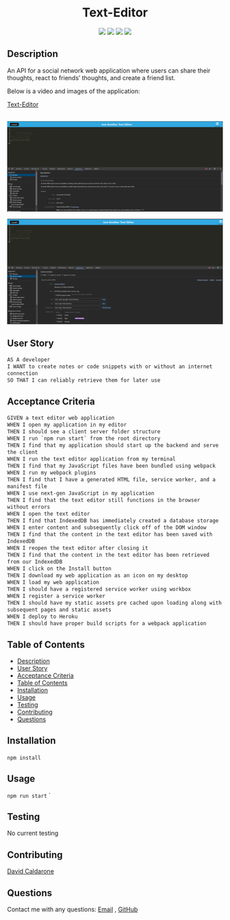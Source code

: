 <h1 align="center"> Text-Editor</h1>
  
<p align="center">
    <img src="https://img.shields.io/github/repo-size/caldardn/social-network-api" />
    <img src="https://img.shields.io/github/issues/caldardn/social-network-api" />
    <img src="https://img.shields.io/github/last-commit/caldardn/social-network-api" >
    <a href="https://github.com/caldardn"><img src="https://img.shields.io/github/followers/caldardn?style=social" target="_blank" /></a>

</p>
  

   
## Description

An API for a social network web application where users can share their thoughts, react to friends’ thoughts, and create a friend list.
  
Below is a video and images of the application:
  
[Text-Editor](https://just-another-note-taker-dnc-030a83a7f61a.herokuapp.com/)
<br>
</br>

![Web application's appearance and functionality](./client/src/images/MANIFEST.png)

![Web application's appearance and functionality](./client/src/images/SW.png)

<!-- <img src="./client/src/images/MANIFEST.png"
alt="Web application's appearance and functionality">

<img src="./client/src/images/SW.png"
alt="Web application's appearance and functionality"> -->

## User Story

```
AS A developer
I WANT to create notes or code snippets with or without an internet connection
SO THAT I can reliably retrieve them for later use
```

## Acceptance Criteria

```
GIVEN a text editor web application
WHEN I open my application in my editor
THEN I should see a client server folder structure
WHEN I run `npm run start` from the root directory
THEN I find that my application should start up the backend and serve the client
WHEN I run the text editor application from my terminal
THEN I find that my JavaScript files have been bundled using webpack
WHEN I run my webpack plugins
THEN I find that I have a generated HTML file, service worker, and a manifest file
WHEN I use next-gen JavaScript in my application
THEN I find that the text editor still functions in the browser without errors
WHEN I open the text editor
THEN I find that IndexedDB has immediately created a database storage
WHEN I enter content and subsequently click off of the DOM window
THEN I find that the content in the text editor has been saved with IndexedDB
WHEN I reopen the text editor after closing it
THEN I find that the content in the text editor has been retrieved from our IndexedDB
WHEN I click on the Install button
THEN I download my web application as an icon on my desktop
WHEN I load my web application
THEN I should have a registered service worker using workbox
WHEN I register a service worker
THEN I should have my static assets pre cached upon loading along with subsequent pages and static assets
WHEN I deploy to Heroku
THEN I should have proper build scripts for a webpack application
```
   
## Table of Contents
- [Description](#description)
- [User Story](#user-story)
- [Acceptance Criteria](#acceptance-criteria)
- [Table of Contents](#table-of-contents)
- [Installation](#installation)
- [Usage](#usage)
- [Testing](#testing)
- [Contributing](#contributing)
- [Questions](#questions)

## Installation
  

`npm install`
  
## Usage
 
  
`npm run start`
`

## Testing


No current testing

## Contributing
[David Caldarone](https://github.com/caldardn)

## Questions
 Contact me with any questions: [Email](mailto:caldardn@gmail.com.com) , [GitHub](https://github.com/caldardn)<br />